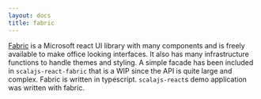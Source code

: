 ```yaml
---
layout: docs
title: fabric
---
```

[Fabric](https://github.com/OfficeDev/office-ui-fabric-react) is a Microsoft react UI library with many components and is freely available to make office looking interfaces. It also has many infrastructure functions to handle themes and styling. A simple facade has been included in `scalajs-react-fabric` that is a WIP since the API is quite large and complex. Fabric is written in typescript. `scalajs-react`s demo application was written with fabric.


